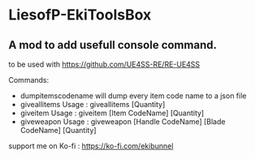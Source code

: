 # LiesofP-EkiToolsBox
## A mod to add usefull console command.
to be used with https://github.com/UE4SS-RE/RE-UE4SS

Commands:
- dumpitemscodename
  will dump every item code name to a json file
- giveallitems
  Usage : giveallitems [Quantity]
- giveitem
  Usage : giveitem [Item CodeName] [Quantity]
- giveweapon
  Usage : giveweapon [Handle CodeName] [Blade CodeName] [Quantity]

support me on Ko-fi : https://ko-fi.com/ekibunnel
